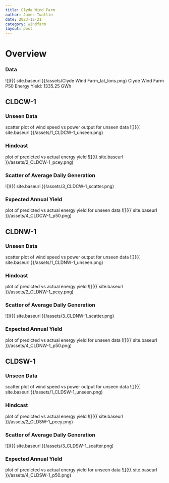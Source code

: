 ```yaml
---
title: Clyde Wind Farm
author: James Twallin
date: 2023-12-21
category: windfarm
layout: post
---
```

# Overview

### Data

![]({{ site.baseurl }}/assets/Clyde Wind Farm_lat_lons.png)
Clyde Wind Farm P50 Energy Yield: 1335.25 GWh

CLDCW-1
-------------
### Unseen Data 
scatter plot of wind speed vs power output for unseen data
![]({{ site.baseurl }}/assets/1_CLDCW-1_unseen.png)
### Hindcast 
plot of predicted vs actual energy yield
![]({{ site.baseurl }}/assets/2_CLDCW-1_pcey.png)
### Scatter of Average Daily Generation 

![]({{ site.baseurl }}/assets/3_CLDCW-1_scatter.png)
### Expected Annual Yield 
plot of predicted vs actual energy yield for unseen data
![]({{ site.baseurl }}/assets/4_CLDCW-1_p50.png)

CLDNW-1
-------------
### Unseen Data 
scatter plot of wind speed vs power output for unseen data
![]({{ site.baseurl }}/assets/1_CLDNW-1_unseen.png)
### Hindcast 
plot of predicted vs actual energy yield
![]({{ site.baseurl }}/assets/2_CLDNW-1_pcey.png)
### Scatter of Average Daily Generation 

![]({{ site.baseurl }}/assets/3_CLDNW-1_scatter.png)
### Expected Annual Yield 
plot of predicted vs actual energy yield for unseen data
![]({{ site.baseurl }}/assets/4_CLDNW-1_p50.png)

CLDSW-1
-------------
### Unseen Data 
scatter plot of wind speed vs power output for unseen data
![]({{ site.baseurl }}/assets/1_CLDSW-1_unseen.png)
### Hindcast 
plot of predicted vs actual energy yield
![]({{ site.baseurl }}/assets/2_CLDSW-1_pcey.png)
### Scatter of Average Daily Generation 

![]({{ site.baseurl }}/assets/3_CLDSW-1_scatter.png)
### Expected Annual Yield 
plot of predicted vs actual energy yield for unseen data
![]({{ site.baseurl }}/assets/4_CLDSW-1_p50.png)

